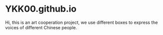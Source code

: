 # YKK00.github.io
Hi, this is an art cooperation project, we use different boxes to express the voices of different Chinese people.
